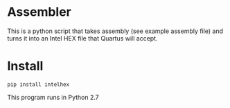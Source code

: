 # Assembler
This is a python script that takes assembly (see example assembly file) and turns it into an Intel HEX file that Quartus will accept.

# Install

    pip install intelhex
    
This program runs in Python 2.7
